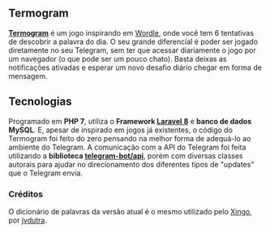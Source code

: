 ## Termogram

**[Termogram](https://t.me/TermogramBot)** é um jogo inspirando em [Wordle](https://www.nytimes.com/games/wordle/index.html), onde você tem 6 tentativas de descobrir a palavra do dia. O seu grande diferencial é poder ser jogado diretamente no seu Telegram, sem ter que acessar diariamente o jogo por um navegador (o que pode ser um pouco chato). Basta deixas as notificações ativadas e esperar um novo desafio diário chegar em forma de mensagem.

## Tecnologias

Programado em **PHP 7**, utiliza o **Framework [Laravel 8](https://laravel.com/docs)** e **banco de dados MySQL**. E, apesar de inspirado em jogos já existentes, o código do Termogram foi feito do zero pensando na melhor forma de adequá-lo ao ambiente do Telegram. A comunicação com a API do Telegram foi feita utilizando a **biblioteca [telegram-bot/api](https://packagist.org/packages/telegram-bot/api)**, porém com diversas classes autorais para ajudar no direcionamento dos diferentes tipos de "updates" que o Telegram envia.

### Créditos

O dicionário de palavras da versão atual é o mesmo utilizado pelo [Xingo](https://github.com/jvdutra/xingo), por [jvdutra](https://github.com/jvdutra).
